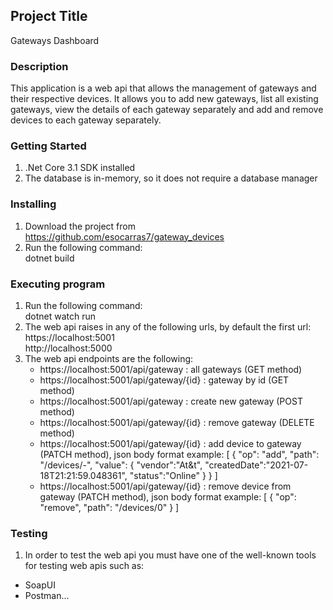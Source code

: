 ## Project Title

Gateways Dashboard

### Description

This application is a web api that allows the management of gateways and their respective devices. It allows you to add new gateways, list all existing gateways, view the details of each gateway separately and add and remove devices to each gateway separately.

### Getting Started

1. .Net Core 3.1 SDK installed
2. The database is in-memory, so it does not require a database manager

### Installing

1. Download the project from https://github.com/esocarras7/gateway_devices
2. Run the following command:  
   dotnet build

### Executing program

1. Run the following command:  
   dotnet watch run
2. The web api raises in any of the following urls, by default the first url:  
   https://localhost:5001  
   http://localhost:5000
3. The web api endpoints are the following:
   - https://localhost:5001/api/gateway : all gateways (GET method)
   - https://localhost:5001/api/gateway/{id} : gateway by id (GET method)
   - https://localhost:5001/api/gateway : create new gateway (POST method)
   - https://localhost:5001/api/gateway/{id} : remove gateway (DELETE method)
   - https://localhost:5001/api/gateway/{id} : add device to gateway (PATCH method), json body format example:
     [
     {
     "op": "add",
     "path": "/devices/-",
     "value": {
     "vendor":"At&t",
     "createdDate":"2021-07-18T21:21:59.048361",
     "status":"Online"
     }
     }
     ]
   - https://localhost:5001/api/gateway/{id} : remove device from gateway (PATCH method), json body format example:
     [
     {
     "op": "remove",
     "path": "/devices/0"
     }
     ]

### Testing

1. In order to test the web api you must have one of the well-known tools for testing web apis such as:

- SoapUI
- Postman...
